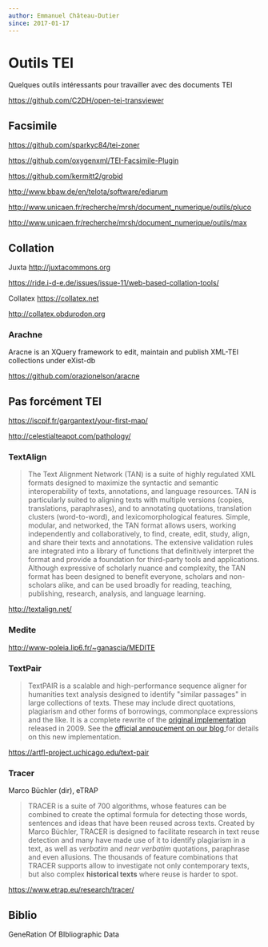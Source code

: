 ```yaml
---
author: Emmanuel Château-Dutier
since: 2017-01-17
---
```

# Outils TEI

Quelques outils intéressants pour travailler avec des documents TEI

https://github.com/C2DH/open-tei-transviewer

## Facsimile

https://github.com/sparkyc84/tei-zoner

https://github.com/oxygenxml/TEI-Facsimile-Plugin



https://github.com/kermitt2/grobid

http://www.bbaw.de/en/telota/software/ediarum

http://www.unicaen.fr/recherche/mrsh/document_numerique/outils/pluco

http://www.unicaen.fr/recherche/mrsh/document_numerique/outils/max

## Collation

Juxta http://juxtacommons.org

https://ride.i-d-e.de/issues/issue-11/web-based-collation-tools/

Collatex https://collatex.net

http://collatex.obdurodon.org

### Arachne

Aracne is an XQuery framework to edit, maintain and publish XML-TEI collections under eXist-db 

https://github.com/orazionelson/aracne

## Pas forcément TEI

https://iscpif.fr/gargantext/your-first-map/

http://celestialteapot.com/pathology/

### TextAlign

> The Text Alignment Network (TAN) is a suite of highly regulated XML formats designed to maximize the syntactic and semantic interoperability of texts, annotations, and language resources.
> TAN is particularly suited to aligning texts with multiple versions (copies, translations, paraphrases), and to annotating quotations, translation clusters (word-to-word), and lexicomorphological features. Simple, modular, and networked, the TAN format allows users, working independently and collaboratively, to find, create, edit, study, align, and share their texts and annotations. The extensive validation rules are integrated into a library of functions that definitively interpret the format and provide a foundation for third-party tools and applications.
> Although expressive of scholarly nuance and complexity, the TAN format has been designed to benefit everyone, scholars and non-scholars alike, and can be used broadly for reading, teaching, publishing, research, analysis, and language learning.

http://textalign.net/

### Medite

http://www-poleia.lip6.fr/~ganascia/MEDITE

### TextPair

> TextPAIR is a scalable and high-performance sequence aligner for  humanities text analysis designed to identify "similar passages" in  large collections of texts. These may include direct quotations,  plagiarism and other forms of borrowings, commonplace expressions and  the like. It is a complete rewrite of the [original implementation](https://code.google.com/archive/p/text-pair/) released in 2009. See the [official annoucement on our blog ](https://artfl.blogspot.com/2018/12/textpair-new-high-performance-sequence.html)for details on this new implementation.

https://artfl-project.uchicago.edu/text-pair

### Tracer

Marco Büchler (dir), eTRAP 

> TRACER is a suite of 700 algorithms,  whose features can be combined to create the optimal formula for  detecting those words, sentences and ideas that have been reused across  texts. Created by Marco Büchler, TRACER is designed to facilitate  research in text reuse detection and many have made use of it to  identify plagiarism in a text, as well as *verbatim* and *near verbatim* quotations, paraphrase and even allusions. The thousands of feature  combinations that TRACER supports allow to investigate not only  contemporary texts, but also complex **historical texts** where reuse is harder to spot.

https://www.etrap.eu/research/tracer/

## Biblio

GeneRation Of BIbliographic Data  
